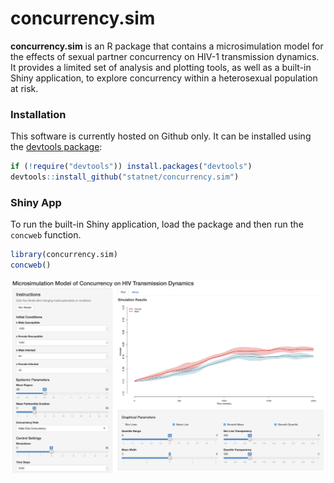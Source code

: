 # concurrency.sim

**concurrency.sim** is an R package that contains a microsimulation model for the effects of sexual partner concurrency on HIV-1 transmission dynamics. It provides a limited set of analysis and plotting tools, as well as a built-in Shiny application, to explore concurrency within a heterosexual population at risk.

### Installation
This software is currently hosted on Github only. It can be installed using the <a href="https://github.com/hadley/devtools" target="_blank">devtools package</a>:
```r
if (!require("devtools")) install.packages("devtools")
devtools::install_github("statnet/concurrency.sim")
```

### Shiny App
To run the built-in Shiny application, load the package and then run the `concweb` function.
```r
library(concurrency.sim)
concweb()
```
<img src="https://github.com/statnet/concurrency.sim/raw/master/inst/ShinySS.png">
